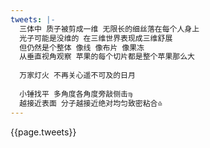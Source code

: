 ```yaml
---
tweets: |-
  三体中 质子被剪成一维 无限长的细丝落在每个人身上
  光子可能是没维的 在三维世界表现成三维舒展
  但仍然是个整体 像线 像布片 像果冻
  从垂直视角观察 苹果的每个切片都是整个苹果那么大
  
  万家灯火 不再关心遥不可及的日月
  
  小锤找平 多角度各角度旁敲侧击♍︎
  越接近表面 分子越接近绝对均匀致密粘合♎︎
---
```

{{page.tweets}}
